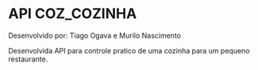 # API COZ_COZINHA

Desenvolvido por: Tiago Ogava e Murilo Nascimento

Desenvolvida API para controle pratico de uma cozinha para um pequeno restaurante. 
